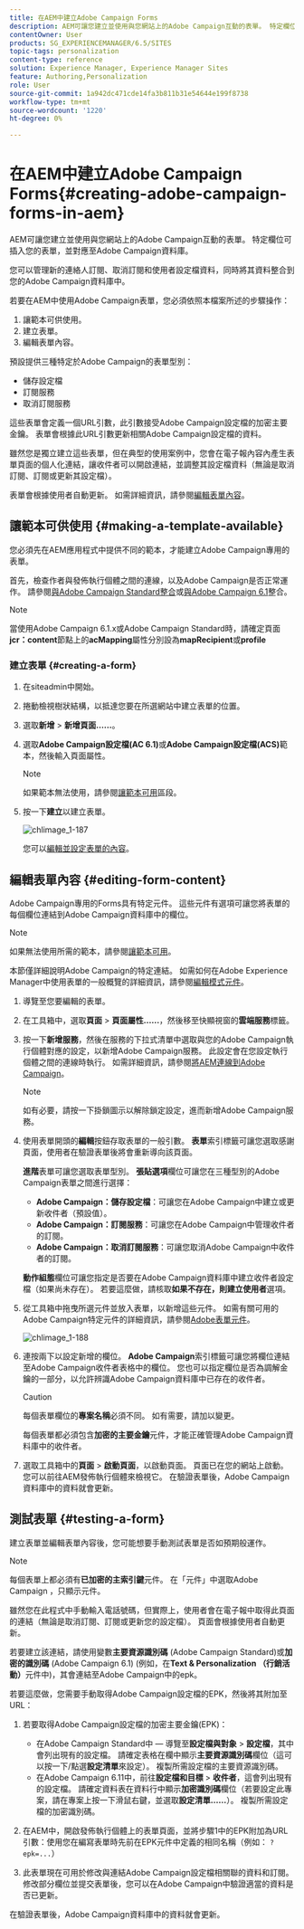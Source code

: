 ```yaml
---
title: 在AEM中建立Adobe Campaign Forms
description: AEM可讓您建立並使用與您網站上的Adobe Campaign互動的表單。 特定欄位可插入您的表單，並對應至Adobe Campaign資料庫。
contentOwner: User
products: SG_EXPERIENCEMANAGER/6.5/SITES
topic-tags: personalization
content-type: reference
solution: Experience Manager, Experience Manager Sites
feature: Authoring,Personalization
role: User
source-git-commit: 1a942dc471cde14fa3b811b31e54644e199f8738
workflow-type: tm+mt
source-wordcount: '1220'
ht-degree: 0%

---
```


# 在AEM中建立Adobe Campaign Forms{#creating-adobe-campaign-forms-in-aem}

AEM可讓您建立並使用與您網站上的Adobe Campaign互動的表單。 特定欄位可插入您的表單，並對應至Adobe Campaign資料庫。

您可以管理新的連絡人訂閱、取消訂閱和使用者設定檔資料，同時將其資料整合到您的Adobe Campaign資料庫中。

若要在AEM中使用Adobe Campaign表單，您必須依照本檔案所述的步驟操作：

1. 讓範本可供使用。
1. 建立表單。
1. 編輯表單內容。

預設提供三種特定於Adobe Campaign的表單型別：

* 儲存設定檔
* 訂閱服務
* 取消訂閱服務

這些表單會定義一個URL引數，此引數接受Adobe Campaign設定檔的加密主要金鑰。 表單會根據此URL引數更新相關Adobe Campaign設定檔的資料。

雖然您是獨立建立這些表單，但在典型的使用案例中，您會在電子報內容內產生表單頁面的個人化連結，讓收件者可以開啟連結，並調整其設定檔資料（無論是取消訂閱、訂閱或更新其設定檔）。

表單會根據使用者自動更新。 如需詳細資訊，請參閱[編輯表單內容](#editing-form-content)。

## 讓範本可供使用 {#making-a-template-available}

您必須先在AEM應用程式中提供不同的範本，才能建立Adobe Campaign專用的表單。

首先，檢查作者與發佈執行個體之間的連線，以及Adobe Campaign是否正常運作。 請參閱[與Adobe Campaign Standard整合](/help/sites-administering/campaignstandard.md)或[與Adobe Campaign 6.1](/help/sites-administering/campaignonpremise.md)整合。

>[!NOTE]
>
>當使用Adobe Campaign 6.1.x或Adobe Campaign Standard時，請確定頁面&#x200B;**jcr：content**&#x200B;節點上的&#x200B;**acMapping**&#x200B;屬性分別設為&#x200B;**mapRecipient**&#x200B;或&#x200B;**profile**
>

### 建立表單 {#creating-a-form}

1. 在siteadmin中開始。
1. 捲動檢視樹狀結構，以抵達您要在所選網站中建立表單的位置。
1. 選取&#x200B;**新增** > **新增頁面……**。
1. 選取&#x200B;**Adobe Campaign設定檔(AC 6.1)**&#x200B;或&#x200B;**Adobe Campaign設定檔(ACS)**&#x200B;範本，然後輸入頁面屬性。

   >[!NOTE]
   >
   >如果範本無法使用，請參閱[讓範本可用](/help/sites-classic-ui-authoring/classic-personalization-ac.md#activatingatemplate)區段。

1. 按一下&#x200B;**建立**&#x200B;以建立表單。

   ![chlimage_1-187](assets/chlimage_1-187.png)

   您可以[編輯並設定表單的內容](#editing-form-content)。

## 編輯表單內容 {#editing-form-content}

Adobe Campaign專用的Forms具有特定元件。 這些元件有選項可讓您將表單的每個欄位連結到Adobe Campaign資料庫中的欄位。

>[!NOTE]
>
>如果無法使用所需的範本，請參閱[讓範本可用](/help/sites-classic-ui-authoring/classic-personalization-ac.md#activatingatemplate)。

本節僅詳細說明Adobe Campaign的特定連結。 如需如何在Adobe Experience Manager中使用表單的一般概覽的詳細資訊，請參閱[編輯模式元件](/help/sites-classic-ui-authoring/classic-page-author-edit-mode.md)。

1. 導覽至您要編輯的表單。
1. 在工具箱中，選取&#x200B;**頁面** > **頁面屬性……**，然後移至快顯視窗的&#x200B;**雲端服務**&#x200B;標籤。
1. 按一下&#x200B;**新增服務**，然後在服務的下拉式清單中選取與您的Adobe Campaign執行個體對應的設定，以新增Adobe Campaign服務。 此設定會在您設定執行個體之間的連線時執行。 如需詳細資訊，請參閱[將AEM連線到Adobe Campaign](/help/sites-administering/campaignonpremise.md#connecting-aem-to-adobe-campaign)。

   >[!NOTE]
   >
   >如有必要，請按一下掛鎖圖示以解除鎖定設定，進而新增Adobe Campaign服務。

1. 使用表單開頭的&#x200B;**編輯**&#x200B;按鈕存取表單的一般引數。 **表單**&#x200B;索引標籤可讓您選取感謝頁面，使用者在驗證表單後將會重新導向該頁面。

   **進階**&#x200B;表單可讓您選取表單型別。 **張貼選項**&#x200B;欄位可讓您在三種型別的Adobe Campaign表單之間進行選擇：

   * **Adobe Campaign：儲存設定檔**：可讓您在Adobe Campaign中建立或更新收件者（預設值）。
   * **Adobe Campaign：訂閱服務**：可讓您在Adobe Campaign中管理收件者的訂閱。
   * **Adobe Campaign：取消訂閱服務**：可讓您取消Adobe Campaign中收件者的訂閱。

   **動作組態**&#x200B;欄位可讓您指定是否要在Adobe Campaign資料庫中建立收件者設定檔（如果尚未存在）。 若要這麼做，請核取&#x200B;**如果不存在，則建立使用者**&#x200B;選項。

1. 從工具箱中拖曳所選元件並放入表單，以新增這些元件。 如需有關可用的Adobe Campaign特定元件的詳細資訊，請參閱[Adobe表單元件](/help/sites-classic-ui-authoring/classic-personalization-ac-components.md)。

   ![chlimage_1-188](assets/chlimage_1-188.png)

1. 連按兩下以設定新增的欄位。 **Adobe Campaign**&#x200B;索引標籤可讓您將欄位連結至Adobe Campaign收件者表格中的欄位。 您也可以指定欄位是否為調解金鑰的一部分，以允許辨識Adobe Campaign資料庫中已存在的收件者。

   >[!CAUTION]
   >
   >每個表單欄位的&#x200B;**專案名稱**&#x200B;必須不同。 如有需要，請加以變更。
   >
   >每個表單都必須包含&#x200B;**加密的主要金鑰**&#x200B;元件，才能正確管理Adobe Campaign資料庫中的收件者。

1. 選取工具箱中的&#x200B;**頁面** > **啟動頁面**，以啟動頁面。 頁面已在您的網站上啟動。 您可以前往AEM發佈執行個體來檢視它。 在驗證表單後，Adobe Campaign資料庫中的資料就會更新。

## 測試表單 {#testing-a-form}

建立表單並編輯表單內容後，您可能想要手動測試表單是否如預期般運作。

>[!NOTE]
>
>每個表單上都必須有&#x200B;**已加密的主索引鍵**&#x200B;元件。 在「元件」中選取Adobe Campaign ，只顯示元件。
>
>雖然您在此程式中手動輸入電話號碼，但實際上，使用者會在電子報中取得此頁面的連結（無論是取消訂閱、訂閱或更新您的設定檔）。 頁面會根據使用者自動更新。
>
>若要建立該連結，請使用變數&#x200B;**主要資源識別碼** (Adobe Campaign Standard)或&#x200B;**加密的識別碼** (Adobe Campaign 6.1) (例如，在&#x200B;**Text &amp; Personalization （行銷活動）**&#x200B;元件中)，其會連結至Adobe Campaign中的epk。

若要這麼做，您需要手動取得Adobe Campaign設定檔的EPK，然後將其附加至URL：

1. 若要取得Adobe Campaign設定檔的加密主要金鑰(EPK)：

   * 在Adobe Campaign Standard中 — 導覽至&#x200B;**設定檔與對象** > **設定檔**，其中會列出現有的設定檔。 請確定表格在欄中顯示&#x200B;**主要資源識別碼**&#x200B;欄位（這可以按一下/點選&#x200B;**設定清單**&#x200B;來設定）。 複製所需設定檔的主要資源識別碼。
   * 在Adobe Campaign 6.11中，前往&#x200B;**設定檔和目標** > **收件者**，這會列出現有的設定檔。 請確定資料表在資料行中顯示&#x200B;**加密識別碼**&#x200B;欄位（若要設定此專案，請在專案上按一下滑鼠右鍵，並選取&#x200B;**設定清單……**）。 複製所需設定檔的加密識別碼。

1. 在AEM中，開啟發佈執行個體上的表單頁面，並將步驟1中的EPK附加為URL引數：使用您在編寫表單時先前在EPK元件中定義的相同名稱（例如： `?epk=...`）
1. 此表單現在可用於修改與連結Adobe Campaign設定檔相關聯的資料和訂閱。 修改部分欄位並提交表單後，您可以在Adobe Campaign中驗證適當的資料是否已更新。

在驗證表單後，Adobe Campaign資料庫中的資料就會更新。
